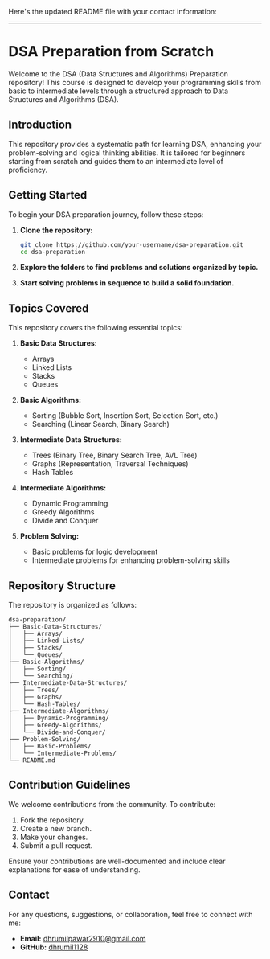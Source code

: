 Here's the updated README file with your contact information:

---

# DSA Preparation from Scratch

Welcome to the DSA (Data Structures and Algorithms) Preparation repository! This course is designed to develop your programming skills from basic to intermediate levels through a structured approach to Data Structures and Algorithms (DSA).

## Introduction

This repository provides a systematic path for learning DSA, enhancing your problem-solving and logical thinking abilities. It is tailored for beginners starting from scratch and guides them to an intermediate level of proficiency.

## Getting Started

To begin your DSA preparation journey, follow these steps:

1. **Clone the repository:**
   ```bash
   git clone https://github.com/your-username/dsa-preparation.git
   cd dsa-preparation
   ```

2. **Explore the folders to find problems and solutions organized by topic.**

3. **Start solving problems in sequence to build a solid foundation.**

## Topics Covered

This repository covers the following essential topics:

1. **Basic Data Structures:**
   - Arrays
   - Linked Lists
   - Stacks
   - Queues

2. **Basic Algorithms:**
   - Sorting (Bubble Sort, Insertion Sort, Selection Sort, etc.)
   - Searching (Linear Search, Binary Search)

3. **Intermediate Data Structures:**
   - Trees (Binary Tree, Binary Search Tree, AVL Tree)
   - Graphs (Representation, Traversal Techniques)
   - Hash Tables

4. **Intermediate Algorithms:**
   - Dynamic Programming
   - Greedy Algorithms
   - Divide and Conquer

5. **Problem Solving:**
   - Basic problems for logic development
   - Intermediate problems for enhancing problem-solving skills

## Repository Structure

The repository is organized as follows:

```
dsa-preparation/
├── Basic-Data-Structures/
│   ├── Arrays/
│   ├── Linked-Lists/
│   ├── Stacks/
│   └── Queues/
├── Basic-Algorithms/
│   ├── Sorting/
│   └── Searching/
├── Intermediate-Data-Structures/
│   ├── Trees/
│   ├── Graphs/
│   └── Hash-Tables/
├── Intermediate-Algorithms/
│   ├── Dynamic-Programming/
│   ├── Greedy-Algorithms/
│   └── Divide-and-Conquer/
├── Problem-Solving/
│   ├── Basic-Problems/
│   └── Intermediate-Problems/
└── README.md
```

## Contribution Guidelines

We welcome contributions from the community. To contribute:

1. Fork the repository.
2. Create a new branch.
3. Make your changes.
4. Submit a pull request.

Ensure your contributions are well-documented and include clear explanations for ease of understanding.

## Contact

For any questions, suggestions, or collaboration, feel free to connect with me:

- **Email:** [dhrumilpawar2910@gmail.com](mailto:dhrumilpawar2910@gmail.com)
- **GitHub:** [dhrumil1128](https://github.com/dhrumil1128)

